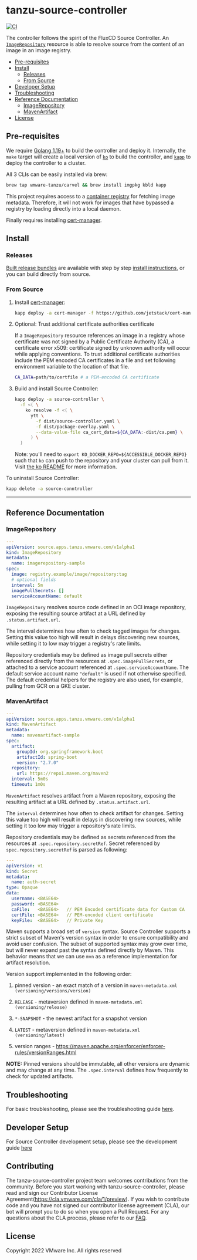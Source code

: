 # tanzu-source-controller

[![CI](https://github.com/vmware-tanzu/tanzu-source-controller/actions/workflows/ci.yaml/badge.svg)](https://github.com/vmware-tanzu/tanzu-source-controller/actions/workflows/ci.yaml)

The controller follows the spirit of the FluxCD Source Controller. An [`ImageRepository`](#imagerepository) resource is able to resolve source from the content of an image in an image registry.

- [Pre-requisites](#pre-requisites)
- [Install](#install)
  - [Releases](#releases)
  - [From Source](#from-source)
- [Developer Setup](#developer-setup)
- [Troubleshooting](#troubleshooting)
- [Reference Documentation](#reference-documentation)
  - [ImageRepository](#imagerepository)
  - [MavenArtifact](#mavenartifact)
- [License](#license)

## Pre-requisites

We require [Golang 1.19+](https://golang.org) to build the controller and deploy it. Internally, the `make` target will create a local version of [`ko`](https://github.com/google/ko) to build the controller, and [`kapp`](https://get-kapp.io) to deploy the controller to a cluster.

All 3 CLIs can be easily installed via brew:

```sh
brew tap vmware-tanzu/carvel && brew install imgpkg kbld kapp
```

This project requires access to a [container registry](https://docs.docker.com/registry/introduction/) for fetching image metadata. Therefore, it will not work for images that have bypassed a registry by loading directly into a local daemon.

Finally requires installing [cert-manager](https://cert-manager.io).

## Install

### Releases

[Built release bundles](https://github.com/vmware-tanzu/tanzu-source-controller/releases) are available with step by step [install instructions](./docs/installing-release.md), or you can build directly from source.

### From Source

1. Install [cert-manager](https://cert-manager.io):

    ```sh
    kapp deploy -a cert-manager -f https://github.com/jetstack/cert-manager/releases/download/v1.8.0/cert-manager.yaml
    ```

2. Optional: Trust additional certificate authorities certificate

    If a `ImageRepository` resource references an image in a registry whose certificate was not signed by a Public Certificate Authority (CA), a certificate error x509: certificate signed by unknown authority will occur while applying conventions. To trust additional certificate authorities include the PEM encoded CA certificates in a file and set following environment variable to the location of that file.

    ```sh
    CA_DATA=path/to/certfile # a PEM-encoded CA certificate
    ```

3. Build and install Source Controller:

    ```sh
    kapp deploy -a source-controller \
      -f <( \
        ko resolve -f <( \
          ytt \
            -f dist/source-controller.yaml \
            -f dist/package-overlay.yaml \
            --data-value-file ca_cert_data=${CA_DATA:-dist/ca.pem} \
          ) \
      )
    ```

   Note: you'll need to `export KO_DOCKER_REPO=${ACCESSIBLE_DOCKER_REPO}` such that `ko` can push to the repository and your cluster can pull from it. Visit [the ko README](https://github.com/google/ko#choose-destination) for more information.

To uninstall Source Controller:

```sh
kapp delete -a source-conntroller
```

---

## Reference Documentation

### ImageRepository

```yaml
---
apiVersion: source.apps.tanzu.vmware.com/v1alpha1
kind: ImageRepository
metadata:
  name: imagerepository-sample
spec:
  image: registry.example/image/repository:tag
  # optional fields
  interval: 5m
  imagePullSecrets: []
  serviceAccountName: default
```

`ImageRepository` resolves source code defined in an OCI image repository, exposing the resulting source artifact at a URL defined by `.status.artifact.url`.

The interval determines how often to check tagged images for changes. Setting this value too high will result in delays discovering new sources, while setting it to low may trigger a registry's rate limits.

Repository credentials may be defined as image pull secrets either referenced directly from the resources at `.spec.imagePullSecrets`, or attached to a service account referenced at `.spec.serviceAccountName`. The default service account name `"default"` is used if not otherwise specified. The default credential helpers for the registry are also used, for example, pulling from GCR on a GKE cluster.

### MavenArtifact

```yaml
---
apiVersion: source.apps.tanzu.vmware.com/v1alpha1
kind: MavenArtifact
metadata:
  name: mavenartifact-sample
spec:
  artifact:
    groupId: org.springframework.boot
    artifactId: spring-boot
    version: "2.7.0"
  repository:
    url: https://repo1.maven.org/maven2
  interval: 5m0s
  timeout: 1m0s
```

`MavenArtifact` resolves artifact from a Maven repository, exposing the resulting artifact at a URL defined by `.status.artifact.url`.

The `interval` determines how often to check artifact for changes. Setting this value too high will result in delays in discovering new sources, while setting it too low may trigger a repository's rate limits.

Repository credentials may be defined as secrets referenced from the resources at `.spec.repository.secretRef`. Secret referenced by `spec.repository.secretRef` is parsed as following:

```yaml
---
apiVersion: v1
kind: Secret
metadata:
  name: auth-secret
type: Opaque
data:
  username: <BASE64>
  password: <BASE64>
  caFile:   <BASE64>   // PEM Encoded certificate data for Custom CA 
  certFile: <BASE64>   // PEM-encoded client certificate
  keyFile:  <BASE64>   // Private Key  
```

Maven supports a broad set of `version` syntax. Source Controller supports a strict subset of Maven's version syntax in order to ensure compatibility and avoid user confusion. The subset of supported syntax may grow over time, but will never expand past the syntax defined directly by Maven. This behavior means that we can use `mvn` as a reference implementation for artifact resolution.

Version support implemented in the following order:

1. pinned version - an exact match of a version in `maven-metadata.xml (versioning/versions/version)`

2. `RELEASE` - metaversion defined in `maven-metadata.xml (versioning/release)`

3. `*-SNAPSHOT` - the newest artifact for a snapshot version

4. `LATEST` - metaversion defined in `maven-metadata.xml (versioning/latest)`

5. version ranges - <https://maven.apache.org/enforcer/enforcer-rules/versionRanges.html>

**NOTE:** Pinned versions should be immutable, all other versions are dynamic and may change at any time. The `.spec.interval` defines how frequently to check for updated artifacts.

## Troubleshooting

For basic troubleshooting, please see the troubleshooting guide [here](./docs/troubleshooting.md).

## Developer Setup

For Source Controller development setup, please see the development guide [here](./docs/development.md)

## Contributing

The tanzu-source-controller project team welcomes contributions from the community. Before you start working with tanzu-source-controller, please read and sign our Contributor License Agreement(https://cla.vmware.com/cla/1/preview). If you wish to contribute code and you have not signed our contributor license agreement (CLA), our bot will prompt you to do so when you open a Pull Request. For any questions about the CLA process, please refer to our [FAQ](https://cla.vmware.com/faq).

## License

Copyright 2022 VMware Inc. All rights reserved
